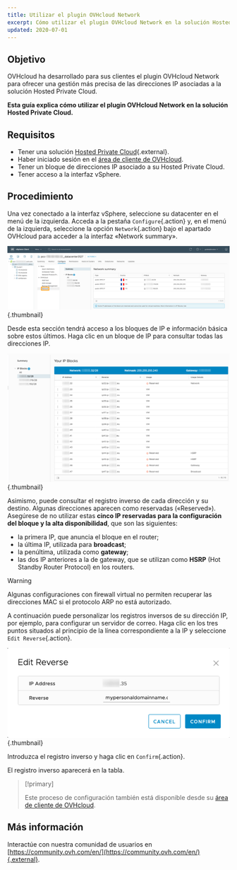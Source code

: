 ```yaml
---
title: Utilizar el plugin OVHcloud Network
excerpt: Cómo utilizar el plugin OVHcloud Network en la solución Hosted Private Cloud
updated: 2020-07-01
---
```



## Objetivo

OVHcloud ha desarrollado para sus clientes el plugin OVHcloud Network para ofrecer una gestión más precisa de las direcciones IP asociadas a la solución Hosted Private Cloud.

**Esta guía explica cómo utilizar el plugin OVHcloud Network en la solución Hosted Private Cloud.**

## Requisitos

- Tener una solución [Hosted Private Cloud](https://www.ovhcloud.com/es/enterprise/products/hosted-private-cloud/){.external}.
- Haber iniciado sesión en el [área de cliente de OVHcloud](https://ca.ovh.com/auth/?action=gotomanager&from=https://www.ovh.com/world/&ovhSubsidiary=ws).
- Tener un bloque de direcciones IP asociado a su Hosted Private Cloud.
- Tener acceso a la interfaz vSphere.

## Procedimiento

Una vez conectado a la interfaz vSphere, seleccione su datacenter en el menú de la izquierda. Acceda a la pestaña `Configure`{.action} y, en el menú de la izquierda, seleccione la opción  `Network`{.action} bajo el apartado OVHcloud para acceder a la interfaz «Network summary».

![Network summary](images/ovhcloudplugin_01.png){.thumbnail}

Desde esta sección tendrá acceso a los bloques de IP e información básica sobre estos últimos. Haga clic en un bloque de IP para consultar todas las direcciones IP.

![Información sobre IP y bloques](images/ovhcloudplugin_02.png){.thumbnail}

Asimismo, puede consultar el registro inverso de cada dirección y su destino. Algunas direcciones aparecen como reservadas («Reserved»). Asegúrese de no utilizar estas **cinco IP reservadas para la configuración del bloque y la alta disponibilidad**, que son las siguientes:

- la primera IP, que anuncia el bloque en el router;
- la última IP, utilizada para **broadcast**;
- la penúltima, utilizada como **gateway**;
- las dos IP anteriores a la de gateway, que se utilizan como **HSRP** (Hot Standby Router Protocol) en los routers.

> [!warning]
> Algunas configuraciones con firewall virtual no permiten recuperar las direcciones MAC si el protocolo ARP no está autorizado.
>

A continuación puede personalizar los registros inversos de su dirección IP, por ejemplo, para configurar un servidor de correo. Haga clic en los tres puntos situados al principio de la línea correspondiente a la IP y seleccione `Edit Reverse`{.action}.

![Botón Edit Reverse](images/ovhcloudplugin_03.png){.thumbnail}

Introduzca el registro inverso y haga clic en `Confirm`{.action}.

El registro inverso aparecerá en la tabla.

> [!primary]
>
> Este proceso de configuración también está disponible desde su [área de cliente de OVHcloud](https://ca.ovh.com/auth/?action=gotomanager&from=https://www.ovh.com/world/&ovhSubsidiary=ws). 
> 

## Más información

Interactúe con nuestra comunidad de usuarios en [https://community.ovh.com/en/](https://community.ovh.com/en/){.external}.
